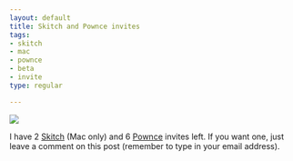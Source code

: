 ```yaml
--- 
layout: default
title: Skitch and Pownce invites
tags: 
- skitch
- mac
- pownce
- beta
- invite
type: regular

---
```

<p>
<img src="http://myskitch.com/harish_mallipeddi/pownce___harish_m.-20070708-103916.jpg" />
</p>

<p>I have 2 <a href="http://plasq.com/skitch">Skitch</a> (Mac only) and 6 <a href="http://www.pownce.com">Pownce</a> invites left. If you want one, just leave a comment on this post (remember to type in your email address).</p>
